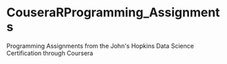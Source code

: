 # CouseraRProgramming_Assignments
Programming Assignments from the John's Hopkins Data Science Certification through Coursera

